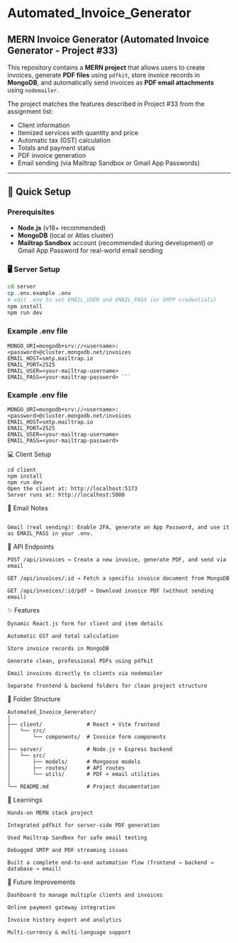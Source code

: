 # Automated_Invoice_Generator

## MERN Invoice Generator (Automated Invoice Generator - Project #33)

This repository contains a **MERN project** that allows users to create invoices, generate **PDF files** using `pdfkit`, store invoice records in **MongoDB**, and automatically send invoices as **PDF email attachments** using `nodemailer`.

The project matches the features described in Project #33 from the assignment list:
- Client information
- Itemized services with quantity and price
- Automatic tax (GST) calculation
- Totals and payment status
- PDF invoice generation
- Email sending (via Mailtrap Sandbox or Gmail App Passwords)

---

## 🚀 Quick Setup

### Prerequisites
- **Node.js** (v18+ recommended)
- **MongoDB** (local or Atlas cluster)
- **Mailtrap Sandbox** account (recommended during development) or Gmail App Password for real-world email sending

### 🖥️ Server Setup
```bash
cd server
cp .env.example .env
# edit .env to set EMAIL_USER and EMAIL_PASS (or SMTP credentials)
npm install
npm run dev
```

### Example .env file
```
MONGO_URI=mongodb+srv://<username>:<password>@cluster.mongodb.net/invoices
EMAIL_HOST=smtp.mailtrap.io
EMAIL_PORT=2525
EMAIL_USER=<your-mailtrap-username>
EMAIL_PASS=<your-mailtrap-password> ```
```
### Example .env file
```
MONGO_URI=mongodb+srv://<username>:<password>@cluster.mongodb.net/invoices
EMAIL_HOST=smtp.mailtrap.io
EMAIL_PORT=2525
EMAIL_USER=<your-mailtrap-username>
EMAIL_PASS=<your-mailtrap-password>
```
💻 Client Setup
```
cd client
npm install
npm run dev
Open the client at: http://localhost:5173
Server runs at: http://localhost:5000
```
📧 Email Notes
```Mailtrap (safe for testing): Use provided SMTP credentials from your Mailtrap account. Emails won’t reach real inboxes but can be previewed inside Mailtrap.

Gmail (real sending): Enable 2FA, generate an App Password, and use it as EMAIL_PASS in your .env.
```
🔗 API Endpoints
```
POST /api/invoices → Create a new invoice, generate PDF, and send via email

GET /api/invoices/:id → Fetch a specific invoice document from MongoDB

GET /api/invoices/:id/pdf → Download invoice PDF (without sending email)
```
✨ Features
```
Dynamic React.js form for client and item details

Automatic GST and total calculation

Store invoice records in MongoDB

Generate clean, professional PDFs using pdfkit

Email invoices directly to clients via nodemailer

Separate frontend & backend folders for clean project structure
```
📂 Folder Structure
```
Automated_Invoice_Generator/
│
├── client/              # React + Vite frontend
│   └── src/
│       └── components/  # Invoice form components
│
├── server/              # Node.js + Express backend
│   └── src/
│       ├── models/      # Mongoose models
│       ├── routes/      # API routes
│       └── utils/       # PDF + email utilities
│
└── README.md            # Project documentation
```
📘 Learnings
```
Hands-on MERN stack project

Integrated pdfkit for server-side PDF generation

Used Mailtrap Sandbox for safe email testing

Debugged SMTP and PDF streaming issues

Built a complete end-to-end automation flow (frontend → backend → database → email)
```

🔮 Future Improvements
```
Dashboard to manage multiple clients and invoices

Online payment gateway integration

Invoice history export and analytics

Multi-currency & multi-language support
```
